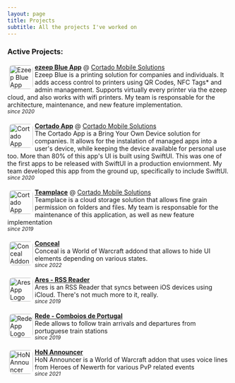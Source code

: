 ```yaml
---
layout: page
title: Projects
subtitle: All the projects I've worked on
---
```


### Active Projects:
<img style="border-radius: 12px; width: 54px; height: 54px; float: left; padding: 4px;" src="https://is3-ssl.mzstatic.com/image/thumb/Purple116/v4/1f/b8/c0/1fb8c074-5a0c-6b3c-5799-dc51cc6a66d5/AppIcon-0-1x_U007emarketing-0-0-0-7-0-0-sRGB-85-220.png/230x0w.webp" alt="Ezeep Blue App Logo"/> **[ezeep Blue App](https://apps.apple.com/us/app/ezeep-blue-printer-app/id1527249451)** @ [Cortado Mobile Solutions](https://www.cortado.com/en/)
<br>
Ezeep Blue is a printing solution for companies and individuals. It adds access control to printers using QR Codes, NFC Tags* and admin management. Supports virtually every printer via the ezeep cloud, and also works with wifi printers. My team is responsable for the architecture, maintenance, and new feature implementation. 
<br><sup>*since 2020*</sup>
<br>
<br>
<img style="border-radius: 12px; width: 54px; height: 54px; float: left; padding: 4px;" src="https://is3-ssl.mzstatic.com/image/thumb/Purple126/v4/13/4f/19/134f1970-10f1-f0d2-e176-e37ce842fc6c/AppIcon-0-1x_U007emarketing-0-7-0-85-220.png/230x0w.webp" alt="Cortado App Logo"/>
**[Cortado App](https://apps.apple.com/us/app/cortado/id1501360018)** @ [Cortado Mobile Solutions](https://www.cortado.com/en/)
<br>The Cortado App is a Bring Your Own Device solution for companies. It allows for the instalation of managed apps into a user's device, while keeping the device available for personal use too. More than 80% of this app's UI is built using SwiftUI. This was one of the first apps to be released with SwiftUI in a production enviornment. My team developed this app from the ground up, specifically to include SwiftUI.
<br><sup>*since 2020*</sup>
<br>
<br>
<img style="border-radius: 12px; width: 54px; height: 54px; float: left; padding: 4px;" src="https://is5-ssl.mzstatic.com/image/thumb/Purple123/v4/b0/f6/9a/b0f69ac9-1366-828d-d755-ed08482699e2/AppIcon-0-0-1x_U007emarketing-0-0-0-7-0-0-sRGB-0-0-0-GLES2_U002c0-512MB-85-220-0-0.png/230x0w.webp" alt="Cortado App Logo"/> **[Teamplace](https://apps.apple.com/us/app/teamplace/id318124129)** @ [Cortado Mobile Solutions](https://www.cortado.com/en/)
<br>Teamplace is a cloud storage solution that allows fine grain permission on folders and files. My team is responsable for the maintenance of this application, as well as new feature implementation
<br><sup>*since 2019*</sup>
<br>
<br>
<img style="border-radius: 12px; width: 54px; height: 54px; float: left; padding: 4px;" src="https://media.forgecdn.net/avatars/thumbnails/627/233/64/64/638021967545254094.jpeg" alt="Conceal Addon Logo"/> **[Conceal](https://github.com/joaoc-pires/WoW-Conceal)**
<br>Conceal is a World of Warcraft addond that allows to hide UI elements depending on various states.
<br><sup>*since 2022*</sup>
<br>
<br>
<img style="border-radius: 12px; width: 54px; height: 54px; float: left; padding: 4px;" src="https://is2-ssl.mzstatic.com/image/thumb/Purple122/v4/20/b2/43/20b243a3-9e84-cfc6-cca3-fd48b24a0aeb/AppIcon-1x_U007emarketing-0-7-0-85-220.png/230x0w.webp" alt="Ares App Logo"/> **[Ares - RSS Reader](https://apps.apple.com/us/app/ares-rss-reader/id1560552142)**
<br>
Ares is an RSS Reader that syncs between iOS devices using iCloud. There's not much more to it, really. 
<br><sup>*since 2019*</sup>
<br>
<br>
<img style="border-radius: 12px; width: 54px; height: 54px; float: left; padding: 4px;" src="https://is2-ssl.mzstatic.com/image/thumb/Purple126/v4/b8/4a/41/b84a41e5-21d7-c447-3f13-1d9fd61ec04f/AppIcon-0-1x_U007emarketing-0-7-0-85-220.png/1024x1024bb.png" alt="Rede App Logo"/> **[Rede - Comboios de Portugal](https://apps.apple.com/us/app/rede-comboios-de-portugal/id1447635458)**
<br>
Rede allows to follow train arrivals and departures from portuguese train stations
<br><sup>*since 2019*</sup>
<br>
<br>
<img style="border-radius: 12px; width: 54px; height: 54px; float: left; padding: 4px;" src="https://media.forgecdn.net/avatars/thumbnails/627/205/64/64/638021897624085457.jpeg" alt="HoN Announcer Addon Logo"/> **[HoN Announcer](https://github.com/joaoc-pires/HoN-Announcer-REMADE)**
<br>HoN Announcer is a World of Warcraft addon that uses voice lines from Heroes of Newerth for various PvP related events
<br><sup>*since 2021*</sup>
<br>
<br>
